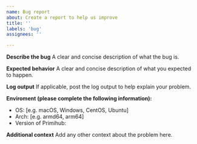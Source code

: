 ```yaml
---
name: Bug report
about: Create a report to help us improve
title: ''
labels: 'bug'
assignees: ''

---
```


**Describe the bug**
A clear and concise description of what the bug is.

**Expected behavior**
A clear and concise description of what you expected to happen.

**Log output**
If applicable, post the log output to help explain your problem.

**Enviroment (please complete the following information):**
 - OS: [e.g. macOS, Windows, CentOS, Ubuntu]
 - Arch: [e.g. armd64, arm64]
 - Version of Primihub:

**Additional context**
Add any other context about the problem here.